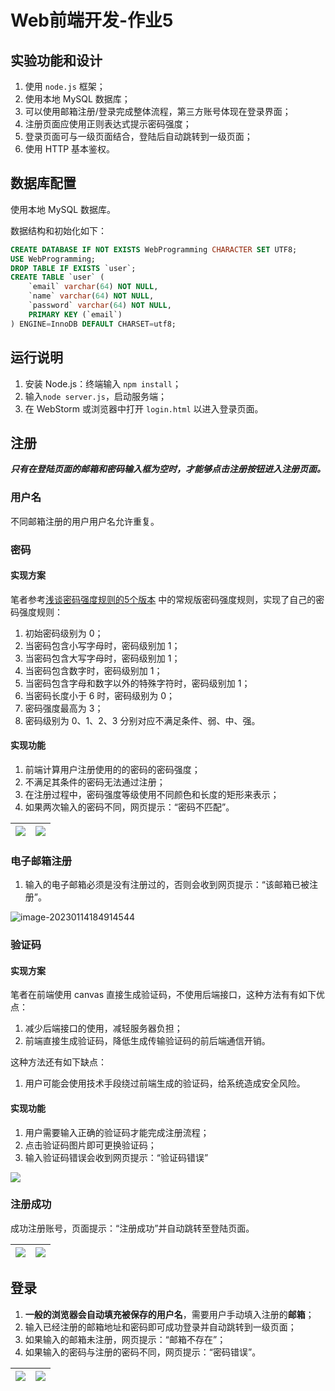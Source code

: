 # Web前端开发-作业5

## 实验功能和设计

1. 使用 `node.js` 框架；
2. 使用本地 MySQL 数据库；
3. 可以使用邮箱注册/登录完成整体流程，第三方账号体现在登录界面；
4. 注册页面应使用正则表达式提示密码强度；
5. 登录页面可与一级页面结合，登陆后自动跳转到一级页面；
6. 使用 HTTP 基本鉴权。

## 数据库配置

使用本地 MySQL 数据库。

数据结构和初始化如下：

```sql
CREATE DATABASE IF NOT EXISTS WebProgramming CHARACTER SET UTF8;
USE WebProgramming;
DROP TABLE IF EXISTS `user`;
CREATE TABLE `user` (
	`email` varchar(64) NOT NULL,
	`name` varchar(64) NOT NULL,
	`password` varchar(64) NOT NULL,
	PRIMARY KEY (`email`)
) ENGINE=InnoDB DEFAULT CHARSET=utf8;
```

## 运行说明

1. 安装 Node.js：终端输入 `npm install`；
2. 输入`node server.js`，启动服务端；
3. 在 WebStorm 或浏览器中打开 `login.html` 以进入登录页面。

## 注册

***只有在登陆页面的邮箱和密码输入框为空时，才能够点击注册按钮进入注册页面。***

### 用户名

不同邮箱注册的用户用户名允许重复。

### 密码

#### 实现方案

笔者参考[浅谈密码强度规则的5个版本](https://www.woshipm.com/pd/595757.html) 中的常规版密码强度规则，实现了自己的密码强度规则：

1. 初始密码级别为 0；
2. 当密码包含小写字母时，密码级别加 1；
3. 当密码包含大写字母时，密码级别加 1；
4. 当密码包含数字时，密码级别加 1；
5. 当密码包含字母和数字以外的特殊字符时，密码级别加 1；
6. 当密码长度小于 6 时，密码级别为 0；
7. 密码强度最高为 3；
8. 密码级别为 0、1、2、3 分别对应不满足条件、弱、中、强。

#### 实现功能

1. 前端计算用户注册使用的的密码的密码强度；
2. 不满足其条件的密码无法通过注册；
3. 在注册过程中，密码强度等级使用不同颜色和长度的矩形来表示；
4. 如果两次输入的密码不同，网页提示：“密码不匹配”。

| ![](README/image-20230114184516181.png) | ![](README/image-20230114185627625.png) |
| --------------------------------------- | --------------------------------------- |

### 电子邮箱注册

1. 输入的电子邮箱必须是没有注册过的，否则会收到网页提示：“该邮箱已被注册”。

![image-20230114184914544](README/image-20230114184914544.png)

### 验证码

#### 实现方案

笔者在前端使用 canvas 直接生成验证码，不使用后端接口，这种方法有有如下优点：

1. 减少后端接口的使用，减轻服务器负担；
2. 前端直接生成验证码，降低生成传输验证码的前后端通信开销。

这种方法还有如下缺点：

1. 用户可能会使用技术手段绕过前端生成的验证码，给系统造成安全风险。

#### 实现功能

1. 用户需要输入正确的验证码才能完成注册流程；
2. 点击验证码图片即可更换验证码；
3. 输入验证码错误会收到网页提示：“验证码错误”

![](README/image-20230114184736263.png)

### 注册成功

成功注册账号，页面提示：“注册成功”并自动跳转至登陆页面。

| ![](README/image-20230114185003697.png) | ![](README/image-20230114192140504.png) |
| --------------------------------------- | --------------------------------------- |


## 登录

1. **一般的浏览器会自动填充被保存的用户名**，需要用户手动填入注册的**邮箱**；
2. 输入已经注册的邮箱地址和密码即可成功登录并自动跳转到一级页面；
3. 如果输入的邮箱未注册，网页提示：“邮箱不存在”；
4. 如果输入的密码与注册的密码不同，网页提示：“密码错误”。

| ![](README/image-20230114185237576.png) | ![](README/image-20230114185335229.png) |
| --------------------------------------- | --------------------------------------- |

